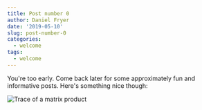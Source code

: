 ```yaml
---
title: Post number 0
author: Daniel Fryer
date: '2019-05-10'
slug: post-number-0
categories:
  - welcome
tags:
  - welcome
---
```


You're too early. Come back later for some approximately fun and informative posts. Here's something nice though:


![Trace of a matrix product](https://i.postimg.cc/44S04N3c/trace.png)
